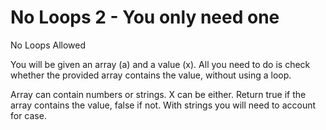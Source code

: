 <h1>No Loops 2 - You only need one</h1>

<p> No Loops Allowed
   
   You will be given an array (a) and a value (x). All you need to do is check whether the provided array contains the value, without using a loop.
   
   Array can contain numbers or strings. X can be either. Return true if the array contains the value, false if not. With strings you will need to account for case.</p>

